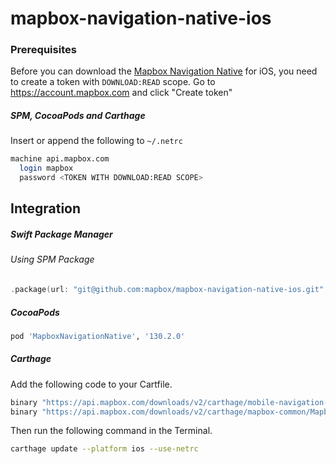 # mapbox-navigation-native-ios

### Prerequisites

Before you can download the [Mapbox Navigation Native](https://github.com/mapbox/mapbox-navigation-native) for iOS, you need to create a token with `DOWNLOAD:READ` scope.
Go to https://account.mapbox.com and click "Create token"

##### SPM, CocoaPods and Carthage
Insert or append the following to `~/.netrc`

```bash
machine api.mapbox.com
  login mapbox
  password <TOKEN WITH DOWNLOAD:READ SCOPE>
```

## Integration

##### Swift Package Manager

###### Using SPM Package

```swift
.package(url: "git@github.com:mapbox/mapbox-navigation-native-ios.git", from: "130.2.0"),
```

##### CocoaPods

```ruby
pod 'MapboxNavigationNative', '130.2.0'
```

##### Carthage

Add the following code to your Cartfile.

```bash
binary "https://api.mapbox.com/downloads/v2/carthage/mobile-navigation-native/MapboxNavigationNative.json" == 130.2.0
binary "https://api.mapbox.com/downloads/v2/carthage/mapbox-common/MapboxCommon-ios.json" == 23.4.0
```

Then run the following command in the Terminal.
```bash
carthage update --platform ios --use-netrc
```

